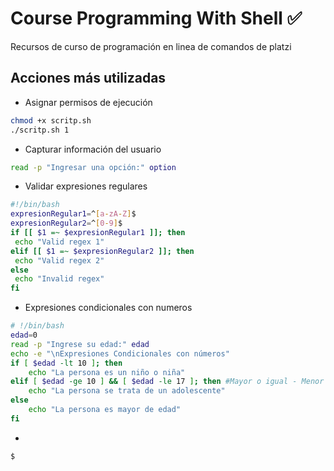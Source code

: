 # Course Programming With Shell ✅
Recursos de curso de programación en linea de comandos de platzi

## Acciones más utilizadas

- Asignar permisos de ejecución
```bash
chmod +x scritp.sh
./scritp.sh 1
```

- Capturar información del usuario
```bash
read -p "Ingresar una opción:" option
```

- Validar expresiones regulares

```bash
#!/bin/bash
expresionRegular1=^[a-zA-Z]$
expresionRegular2=^[0-9]$
if [[ $1 =~ $expresionRegular1 ]]; then
 echo "Valid regex 1"
elif [[ $1 =~ $expresionRegular2 ]]; then
 echo "Valid regex 2"
else
 echo "Invalid regex"
fi

```

- Expresiones condicionales con numeros

```bash
# !/bin/bash
edad=0
read -p "Ingrese su edad:" edad
echo -e "\nExpresiones Condicionales con números"
if [ $edad -lt 10 ]; then
    echo "La persona es un niño o niña"
elif [ $edad -ge 10 ] && [ $edad -le 17 ]; then #Mayor o igual - Menor o igual
    echo "La persona se trata de un adolescente"
else
    echo "La persona es mayor de edad"
fi
```

- 
```bash
$
```
